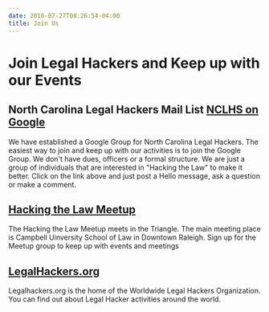 ```yaml
---
date: 2016-07-27T08:26:54-04:00
title: Join Us
---
```



# Join Legal Hackers and Keep up with our Events



## North Carolina Legal Hackers Mail List [NCLHS on Google](https://groups.google.com/forum/#!forum/nclhs)

We have established a Google Group for North Carolina Legal Hackers.  The easiest way to join and keep up with our activities is to join the Google Group. We don't have dues, officers or a formal structure. We are just a group of individuals that are interested in "Hacking the Law" to make it better. Click on the link above and just post a Hello message, ask a question or make a comment. 

## [Hacking the Law Meetup](https://www.meetup.com/Raleigh-Triangle-Hacking-Law-Meetup/)

The Hacking the Law Meetup meets in the Triangle. The main meeting place is Campbell Uinversity School of Law in Downtown Raleigh. Sign up for the Meetup group to keep up with events and meetings

## [LegalHackers.org](https://legalhackers.org/)

Legalhackers.org is the home of the Worldwide Legal Hackers Organization. You can find out about Legal Hacker activities around the world.   
